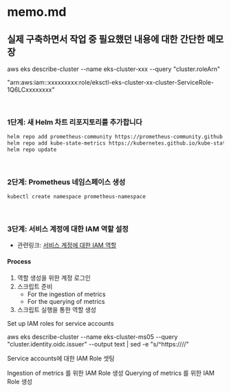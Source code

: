 # memo.md

## 실제 구축하면서 작업 중 필요했던 내용에 대한 간단한 메모장

aws eks describe-cluster --name eks-cluster-xxx --query "cluster.roleArn"

"arn:aws:iam::xxxxxxxxx:role/eksctl-eks-cluster-xx-cluster-ServiceRole-1Q6LCxxxxxxxx"

<br>

### 1단계: 새 Helm 차트 리포지토리를 추가합니다

```bash
helm repo add prometheus-community https://prometheus-community.github.io/helm-charts
helm repo add kube-state-metrics https://kubernetes.github.io/kube-state-metrics
helm repo update
```

<br>

### 2단계: Prometheus 네임스페이스 생성

```bash
kubectl create namespace prometheus-namespace
```

<br>

### 3단계: 서비스 계정에 대한 IAM 역할 설정

- 관련링크: [서비스 계정에 대한 IAM 역할](https://docs.aws.amazon.com/ko_kr/prometheus/latest/userguide/set-up-irsa.html#set-up-irsa-ingest)

#### Process

1. 역할 생성을 위한 계정 로그인
2. 스크립트 준비
   - For the ingestion of metrics
   - For the querying of metrics
3. 스크립트 실행을 통한 역할 생성


Set up IAM roles for service accounts



aws eks describe-cluster --name eks-cluster-ms05 --query "cluster.identity.oidc.issuer" --output text | sed -e "s/^https:\/\///"

Service accounts에 대한 IAM Role 셋팅

Ingestion of metrics 를 위한 IAM Role 생성
Querying of metrics 를 위한 IAM Role 생성
